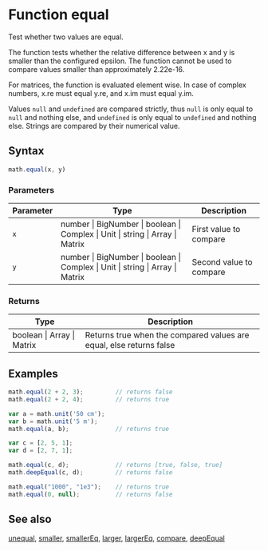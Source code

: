 <!-- Note: This file is automatically generated from source code comments. Changes made in this file will be overridden. -->

# Function equal

Test whether two values are equal.

The function tests whether the relative difference between x and y is
smaller than the configured epsilon. The function cannot be used to
compare values smaller than approximately 2.22e-16.

For matrices, the function is evaluated element wise.
In case of complex numbers, x.re must equal y.re, and x.im must equal y.im.

Values `null` and `undefined` are compared strictly, thus `null` is only
equal to `null` and nothing else, and `undefined` is only equal to
`undefined` and nothing else. Strings are compared by their numerical value.


## Syntax

```js
math.equal(x, y)
```

### Parameters

Parameter | Type | Description
--------- | ---- | -----------
`x` | number &#124; BigNumber &#124; boolean &#124; Complex &#124; Unit &#124; string &#124; Array &#124; Matrix | First value to compare
`y` | number &#124; BigNumber &#124; boolean &#124; Complex &#124; Unit &#124; string &#124; Array &#124; Matrix | Second value to compare

### Returns

Type | Description
---- | -----------
boolean &#124; Array &#124; Matrix | Returns true when the compared values are equal, else returns false


## Examples

```js
math.equal(2 + 2, 3);         // returns false
math.equal(2 + 2, 4);         // returns true

var a = math.unit('50 cm');
var b = math.unit('5 m');
math.equal(a, b);             // returns true

var c = [2, 5, 1];
var d = [2, 7, 1];

math.equal(c, d);             // returns [true, false, true]
math.deepEqual(c, d);         // returns false

math.equal("1000", "1e3");    // returns true
math.equal(0, null);          // returns false
```


## See also

[unequal](unequal.md),
[smaller](smaller.md),
[smallerEq](smallerEq.md),
[larger](larger.md),
[largerEq](largerEq.md),
[compare](compare.md),
[deepEqual](deepEqual.md)
